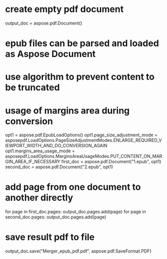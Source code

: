 
# create empty pdf document
output_doc = aspose.pdf.Document()

# epub files can be parsed and loaded as Aspose Document
# use algorithm to prevent content to be truncated
# usage of margins area during conversion
opt1 = aspose.pdf.EpubLoadOptions()
opt1.page_size_adjustment_mode = \
asposepdf.LoadOptions.PageSizeAdjustmentModes.ENLARGE_REQUIRED_VIEWPORT_WIDTH_AND_DO_CONVERSION_AGAIN
opt1.margins_area_usage_mode = \
asposepdf.LoadOptions.MarginsAreaUsageModes.PUT_CONTENT_ON_MARGIN_AREA_IF_NECESSARY
first_doc = aspose.pdf.Document("1.epub", opt1)
second_doc = aspose.pdf.Document("2.epub", opt1)

# add page from one document to another directly
for page in first_doc.pages:
	output_doc.pages.add(page)
for page in second_doc.pages:
	output_doc.pages.add(page)
	
# save result pdf to file
output_doc.save("Merger_epub_pdf.pdf", aspose.pdf.SaveFormat.PDF)
